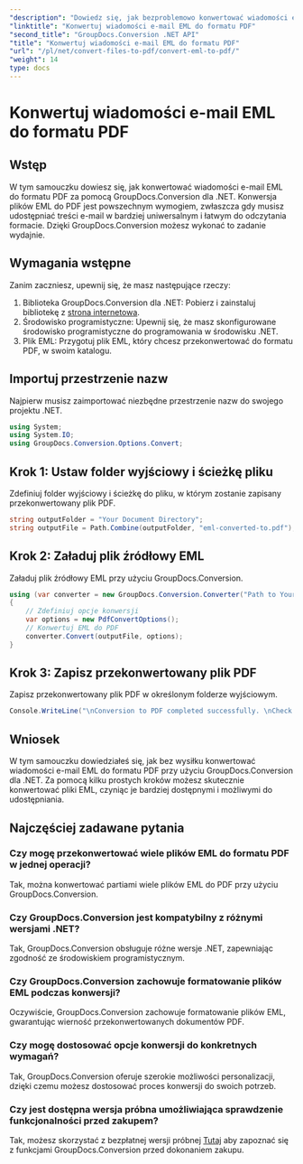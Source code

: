 ```yaml
---
"description": "Dowiedz się, jak bezproblemowo konwertować wiadomości e-mail w formacie EML do formatu PDF przy użyciu narzędzia GroupDocs.Conversion for .NET."
"linktitle": "Konwertuj wiadomości e-mail EML do formatu PDF"
"second_title": "GroupDocs.Conversion .NET API"
"title": "Konwertuj wiadomości e-mail EML do formatu PDF"
"url": "/pl/net/convert-files-to-pdf/convert-eml-to-pdf/"
"weight": 14
type: docs
---
```

# Konwertuj wiadomości e-mail EML do formatu PDF

## Wstęp
W tym samouczku dowiesz się, jak konwertować wiadomości e-mail EML do formatu PDF za pomocą GroupDocs.Conversion dla .NET. Konwersja plików EML do PDF jest powszechnym wymogiem, zwłaszcza gdy musisz udostępniać treści e-mail w bardziej uniwersalnym i łatwym do odczytania formacie. Dzięki GroupDocs.Conversion możesz wykonać to zadanie wydajnie.
## Wymagania wstępne
Zanim zaczniesz, upewnij się, że masz następujące rzeczy:
1. Biblioteka GroupDocs.Conversion dla .NET: Pobierz i zainstaluj bibliotekę z [strona internetowa](https://releases.groupdocs.com/conversion/net/).
2. Środowisko programistyczne: Upewnij się, że masz skonfigurowane środowisko programistyczne do programowania w środowisku .NET.
3. Plik EML: Przygotuj plik EML, który chcesz przekonwertować do formatu PDF, w swoim katalogu.

## Importuj przestrzenie nazw
Najpierw musisz zaimportować niezbędne przestrzenie nazw do swojego projektu .NET. 
```csharp
using System;
using System.IO;
using GroupDocs.Conversion.Options.Convert;
```
## Krok 1: Ustaw folder wyjściowy i ścieżkę pliku
Zdefiniuj folder wyjściowy i ścieżkę do pliku, w którym zostanie zapisany przekonwertowany plik PDF.
```csharp
string outputFolder = "Your Document Directory";
string outputFile = Path.Combine(outputFolder, "eml-converted-to.pdf");
```
## Krok 2: Załaduj plik źródłowy EML
Załaduj plik źródłowy EML przy użyciu GroupDocs.Conversion.
```csharp
using (var converter = new GroupDocs.Conversion.Converter("Path to Your EML File"))
{
    // Zdefiniuj opcje konwersji
    var options = new PdfConvertOptions();
    // Konwertuj EML do PDF
    converter.Convert(outputFile, options);
}
```
## Krok 3: Zapisz przekonwertowany plik PDF
Zapisz przekonwertowany plik PDF w określonym folderze wyjściowym.
```csharp
Console.WriteLine("\nConversion to PDF completed successfully. \nCheck output in {0}", outputFolder);
```

## Wniosek
W tym samouczku dowiedziałeś się, jak bez wysiłku konwertować wiadomości e-mail EML do formatu PDF przy użyciu GroupDocs.Conversion dla .NET. Za pomocą kilku prostych kroków możesz skutecznie konwertować pliki EML, czyniąc je bardziej dostępnymi i możliwymi do udostępniania.
## Najczęściej zadawane pytania
### Czy mogę przekonwertować wiele plików EML do formatu PDF w jednej operacji?
Tak, można konwertować partiami wiele plików EML do PDF przy użyciu GroupDocs.Conversion.
### Czy GroupDocs.Conversion jest kompatybilny z różnymi wersjami .NET?
Tak, GroupDocs.Conversion obsługuje różne wersje .NET, zapewniając zgodność ze środowiskiem programistycznym.
### Czy GroupDocs.Conversion zachowuje formatowanie plików EML podczas konwersji?
Oczywiście, GroupDocs.Conversion zachowuje formatowanie plików EML, gwarantując wierność przekonwertowanych dokumentów PDF.
### Czy mogę dostosować opcje konwersji do konkretnych wymagań?
Tak, GroupDocs.Conversion oferuje szerokie możliwości personalizacji, dzięki czemu możesz dostosować proces konwersji do swoich potrzeb.
### Czy jest dostępna wersja próbna umożliwiająca sprawdzenie funkcjonalności przed zakupem?
Tak, możesz skorzystać z bezpłatnej wersji próbnej [Tutaj](https://releases.groupdocs.com/) aby zapoznać się z funkcjami GroupDocs.Conversion przed dokonaniem zakupu.
